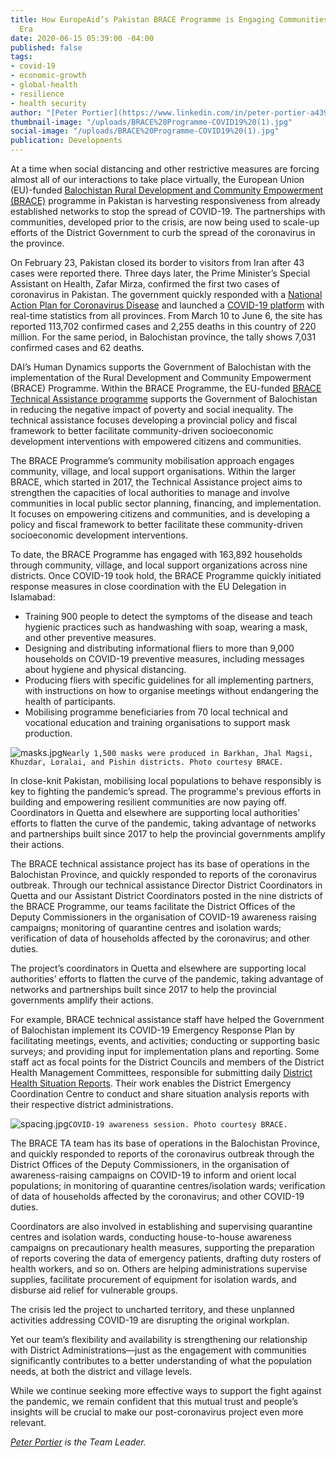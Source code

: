 ```yaml
---
title: How EuropeAid’s Pakistan BRACE Programme is Engaging Communities in the COVID-19
  Era
date: 2020-06-15 05:39:00 -04:00
published: false
tags:
- covid-19
- economic-growth
- global-health
- resilience
- health security
author: "[Peter Portier](https://www.linkedin.com/in/peter-portier-a439b725/)"
thumbnail-image: "/uploads/BRACE%20Programme-COVID19%20(1).jpg"
social-image: "/uploads/BRACE%20Programme-COVID19%20(1).jpg"
publication: Developments
---
```


At a time when social distancing and other restrictive measures are forcing almost all of our interactions to take place virtually, the European Union (EU)-funded [Balochistan Rural Development and Community Empowerment (BRACE)](https://www.dai.com/our-work/projects/pakistan-balochistan-rural-development-and-community-empowerment-programme-brace) programme in Pakistan is harvesting responsiveness from already established networks to stop the spread of COVID-19. The partnerships with communities, developed prior to the crisis, are now being used to scale-up efforts of the District Government to curb the spread of the coronavirus in the province.




 
On February 23, Pakistan closed its border to visitors from Iran after 43 cases were reported there. Three days later, the Prime Minister’s Special Assistant on Health, Zafar Mirza, confirmed the first two cases of coronavirus in Pakistan. The government quickly responded with a [National Action Plan for Coronavirus Disease](https://www.nih.org.pk/wp-content/uploads/2020/03/COVID-19-NAP-V2-13-March-2020.pdf) and launched a [COVID-19 platform](http://covid.gov.pk/stats/pakistan) with real-time statistics from all provinces. From March 10 to June 6, the site has reported 113,702 confirmed cases and 2,255 deaths in this country of 220 million. For the same period, in Balochistan province, the tally shows 7,031 confirmed cases and 62 deaths. 

DAI’s Human Dynamics supports the Government of Balochistan with the implementation of the Rural Development and Community Empowerment (BRACE) Programme. Within the BRACE Programme, the EU-funded [BRACE Technical Assistance programme](https://www.dai.com/our-work/projects/pakistan-balochistan-rural-development-and-community-empowerment-programme-brace) supports the Government of Balochistan in reducing the negative impact of poverty and social inequality. The technical assistance focuses developing a provincial policy and fiscal framework to better facilitate community-driven socioeconomic development interventions with empowered citizens and communities.

The BRACE Programme’s community mobilisation approach engages community, village, and local support organisations. Within the larger BRACE, which started in 2017, the Technical Assistance project aims to strengthen the capacities of local authorities to manage and involve communities in local public sector planning, financing, and implementation. It focuses on empowering citizens and communities, and is developing a policy and fiscal framework to better facilitate these community-driven socioeconomic development interventions.
 
To date, the BRACE Programme has engaged with 163,892 households through community, village, and local support organizations across nine districts. Once COVID-19 took hold, the BRACE Programme quickly initiated response measures in close coordination with the EU Delegation in Islamabad:

* Training 900 people to detect the symptoms of the disease and teach hygienic practices such as handwashing with soap, wearing a mask, and other preventive measures.
* Designing and distributing informational fliers to more than 9,000 households on COVID-19 preventive measures, including messages about hygiene and physical distancing.
* Producing fliers with specific guidelines for all implementing partners, with instructions on how to organise meetings without endangering the health of participants.
* Mobilising programme beneficiaries from 70 local technical and vocational education and training organisations to support mask production. 

![masks.jpg](/uploads/masks.jpg)`Nearly 1,500 masks were produced in Barkhan, Jhal Magsi, Khuzdar, Loralai, and Pishin districts. Photo courtesy BRACE.`

In close-knit Pakistan, mobilising local populations to behave responsibly is key to fighting the pandemic’s spread. The programme's previous efforts in building and empowering resilient communities are now paying off. Coordinators in Quetta and elsewhere are supporting local authorities’ efforts to flatten the curve of the pandemic, taking advantage of networks and partnerships built since 2017 to help the provincial governments amplify their actions.

The BRACE technical assistance project has its base of operations in the Balochistan Province, and quickly responded to reports of the coronavirus outbreak. Through our technical assistance Director District Coordinators in Quetta and our Assistant District Coordinators posted in the nine districts of the BRACE Programme, our teams facilitate the District Offices of the Deputy Commissioners in the organisation of COVID-19 awareness raising campaigns; monitoring of quarantine centres and isolation wards; verification of data of households affected by the coronavirus; and other duties. 

The project’s coordinators in Quetta and elsewhere are supporting local authorities’ efforts to flatten the curve of the pandemic, taking advantage of networks and partnerships built since 2017 to help the provincial governments amplify their actions.

For example, BRACE technical assistance staff have helped the Government of Balochistan implement its COVID-19 Emergency Response Plan by facilitating meetings, events, and activities; conducting or supporting basic surveys; and providing input for implementation plans and reporting. Some staff act as focal points for the District Councils and members of the District Health Management Committees, responsible for submitting daily [District Health Situation Reports](http://www.rspn.org/index.php/covid-19/#parentVerticalTab1). Their work enables the District Emergency Coordination Centre to conduct and share situation analysis reports with their respective district administrations. 

![spacing.jpg](/uploads/spacing.jpg)`COVID-19 awareness session. Photo courtesy BRACE.`

The BRACE TA team has its base of operations in the Balochistan Province, and quickly responded to reports of the coronavirus outbreak through the District Offices of the Deputy Commissioners, in the organisation of awareness-raising campaigns on COVID-19 to inform and orient local populations; in monitoring of quarantine centres/isolation wards; verification of data of households affected by the coronavirus; and other COVID-19 duties.  

Coordinators are also involved in establishing and supervising quarantine centres and isolation wards, conducting house-to-house awareness campaigns on precautionary health measures, supporting the preparation of reports covering the data of emergency patients, drafting duty rosters of health workers, and so on. Others are helping administrations supervise supplies, facilitate procurement of equipment for isolation wards, and disburse aid relief for vulnerable groups.

The crisis led the project to uncharted territory, and these unplanned activities addressing COVID-19 are disrupting the original workplan. 

Yet our team’s flexibility and availability is strengthening our relationship with District Administrations—just as the engagement with communities significantly contributes to a better understanding of what the population needs, at both the district and village levels. 

While we continue seeking more effective ways to support the fight against the pandemic, we remain confident that this mutual trust and people’s insights will be crucial to make our post-coronavirus project even more relevant.

*[Peter Portier](https://www.linkedin.com/in/peter-portier-a439b725/) is the Team Leader.*